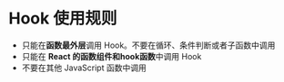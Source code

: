 # Hook 使用规则

- 只能在**函数最外层**调用 Hook。不要在循环、条件判断或者子函数中调用
- 只能在 **React 的函数组件和hook函数**中调用 Hook
- 不要在其他 JavaScript 函数中调用
